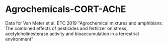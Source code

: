 # Agrochemicals-CORT-AChE
Data for Van Meter et al. ETC 2019 "Agrochemical mixtures and amphibians: The combined effects of pesticides and fertilizer on stress, acetylcholinesterase activity and bioaccumulation in a terrestrial environment"
